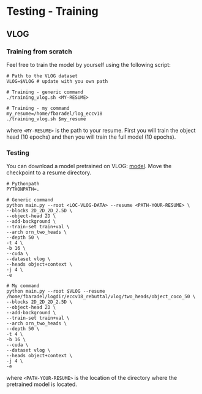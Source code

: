 # Testing - Training

## VLOG

### Training from scratch
Feel free to train the model by yourself using the following script:

```shell
# Path to the VLOG dataset
VLOG=$VLOG # update with you own path

# Training - generic command
./training_vlog.sh <MY-RESUME>

# Training - my command
my_resume=/home/fbaradel/log_eccv18
./training_vlog.sh $my_resume

```
where `<MY-RESUME>` is the path to your resume.
First you will train the object head (10 epochs) and then you will train the full model (10 epochs).

### Testing
You can download a model pretrained on VLOG: [model](https://drive.google.com/open?id=1gt_iGcN3_PKwYuedA_RCEbTRNhvQKjIb).
Move the checkpoint to a resume directory.
```shell
# Pythonpath
PYTHONPATH=.

# Generic command
python main.py --root <LOC-VLOG-DATA> --resume <PATH-YOUR-RESUME> \
--blocks 2D_2D_2D_2.5D \
--object-head 2D \
--add-background \
--train-set train+val \
--arch orn_two_heads \
--depth 50 \
-t 4 \
-b 16 \
--cuda \
--dataset vlog \
--heads object+context \
-j 4 \
-e 

# My command
python main.py --root $VLOG --resume /home/fbaradel/logdir/eccv18_rebuttal/vlog/two_heads/object_coco_50 \
--blocks 2D_2D_2D_2.5D \
--object-head 2D \
--add-background \
--train-set train+val \
--arch orn_two_heads \
--depth 50 \
-t 4 \
-b 16 \
--cuda \
--dataset vlog \
--heads object+context \
-j 4 \
-e 
```
where `<PATH-YOUR-RESUME>` is the location of the directory where the pretrained model is located.